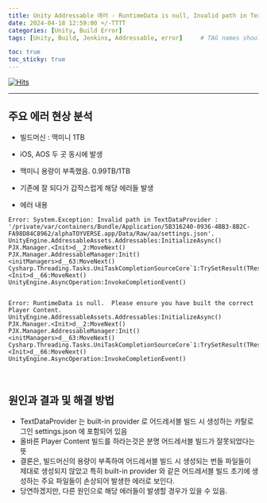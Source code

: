 ```yaml
---
title: Unity Addressable 에러 - RuntimeData is null, Invalid path in TextDataProvider
date: 2024-04-18 12:59:00 +/-TTTT
categories: [Unity, Build Error]
tags: [Unity, Build, Jenkins, Addressable, error]     # TAG names should always be lowercase

toc: true
toc_sticky: true
---
```


[![Hits](https://hits.seeyoufarm.com/api/count/incr/badge.svg?url=https%3A%2F%2Fepheria.github.io&count_bg=%2379C83D&title_bg=%23555555&icon=&icon_color=%23E7E7E7&title=views&edge_flat=false)](https://hits.seeyoufarm.com)

---

## 주요 에러 현상 분석

- 빌드머신 : 맥미니 1TB
- iOS, AOS 두 곳 동시에 발생
- 맥미니 용량이 부족했음. 0.99TB/1TB
- 기존에 잘 되다가 갑작스럽게 해당 에러들 발생

- 에러 내용

```console
Error: System.Exception: Invalid path in TextDataProvider : '/private/var/containers/Bundle/Application/5B316240-0936-4BB3-8B2C-FA98D84C8962/alphaTOYVERSE.app/Data/Raw/aa/settings.json'.
UnityEngine.AddressableAssets.Addressables:InitializeAsync()
PJX.Manager.<Init>d__2:MoveNext()
PJX.Manager.AddressableManager:Init()
<initManagers>d__63:MoveNext()
Cysharp.Threading.Tasks.UniTaskCompletionSourceCore`1:TrySetResult(TResult)
<Init>d__66:MoveNext()
UnityEngine.AsyncOperation:InvokeCompletionEvent()


Error: RuntimeData is null.  Please ensure you have built the correct Player Content.
UnityEngine.AddressableAssets.Addressables:InitializeAsync()
PJX.Manager.<Init>d__2:MoveNext()
PJX.Manager.AddressableManager:Init()
<initManagers>d__63:MoveNext()
Cysharp.Threading.Tasks.UniTaskCompletionSourceCore`1:TrySetResult(TResult)
<Init>d__66:MoveNext()
UnityEngine.AsyncOperation:InvokeCompletionEvent()
```

<br>

## 원인과 결과 및 해결 방법

- TextDataProvider 는 built-in provider 로 어드레서블 빌드 시 생성하는 카탈로그인 settings.json 에 포함되어 있음
- 올바른 Player Content 빌드를 하라는것은 분명 어드레서블 빌드가 잘못되었다는 뜻
- 결론은, 빌드머신의 용량이 부족하여 어드레서블 빌드 시 생성되는 번들 파일들이 제대로 생성되지 않았고 특히 built-in provider 와 같은 어드레서블 빌드 초기에 생성하는 주요 파일들이 손상되어 발생한 에러로 보인다.
- 당연하겠지만, 다른 원인으로 해당 에러들이 발생할 경우가 있을 수 있음.